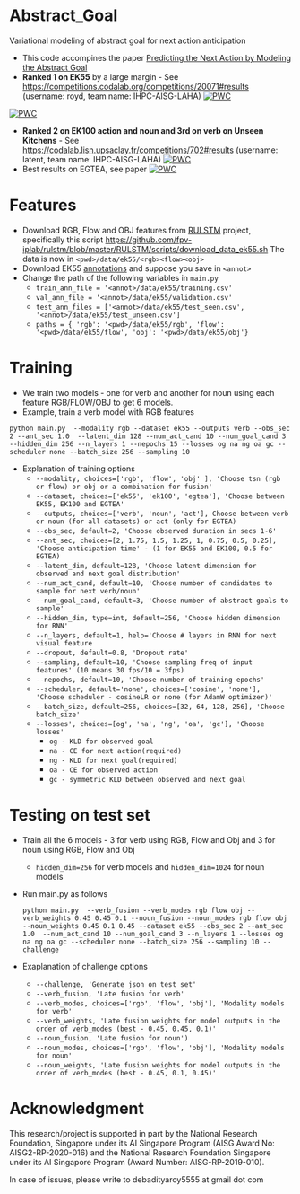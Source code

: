 # Abstract_Goal
Variational modeling of abstract goal for next action anticipation

* This code accompines the paper [Predicting the Next Action by Modeling the Abstract Goal](https://arxiv.org/abs/2209.05044)
* **Ranked 1 on EK55** by a large margin - See https://competitions.codalab.org/competitions/20071#results (username: royd, team name: IHPC-AISG-LAHA)
[![PWC](https://img.shields.io/endpoint.svg?url=https://paperswithcode.com/badge/predicting-the-next-action-by-modeling-the/action-anticipation-on-epic-kitchens-55-seen)](https://paperswithcode.com/sota/action-anticipation-on-epic-kitchens-55-seen?p=predicting-the-next-action-by-modeling-the)
	
[![PWC](https://img.shields.io/endpoint.svg?url=https://paperswithcode.com/badge/predicting-the-next-action-by-modeling-the/action-anticipation-on-epic-kitchens-55-1)](https://paperswithcode.com/sota/action-anticipation-on-epic-kitchens-55-1?p=predicting-the-next-action-by-modeling-the)
* **Ranked 2 on EK100 action and noun and 3rd on verb on Unseen Kitchens** - See https://codalab.lisn.upsaclay.fr/competitions/702#results (username: latent, team name: IHPC-AISG-LAHA)
[![PWC](https://img.shields.io/endpoint.svg?url=https://paperswithcode.com/badge/predicting-the-next-action-by-modeling-the/action-anticipation-on-epic-kitchens-100-test)](https://paperswithcode.com/sota/action-anticipation-on-epic-kitchens-100-test?p=predicting-the-next-action-by-modeling-the)
* Best results on EGTEA, see paper
[![PWC](https://img.shields.io/endpoint.svg?url=https://paperswithcode.com/badge/predicting-the-next-action-by-modeling-the/action-anticipation-on-egtea)](https://paperswithcode.com/sota/action-anticipation-on-egtea?p=predicting-the-next-action-by-modeling-the)
	

	


# Features

  * Download RGB, Flow and OBJ features from [RULSTM](https://github.com/fpv-iplab/rulstm) project, specifically this script
    https://github.com/fpv-iplab/rulstm/blob/master/RULSTM/scripts/download_data_ek55.sh
    The data is now in ```<pwd>/data/ek55/<rgb><flow><obj>```
  * Download EK55 [annotations](https://github.com/fpv-iplab/rulstm/tree/master/RULSTM/data/ek55) and suppose you save in ```<annot>```
  * Change the path of the following variables in ```main.py```
    * ```train_ann_file = '<annot>/data/ek55/training.csv'```
    * ```val_ann_file = '<annot>/data/ek55/validation.csv'```
    * ```test_ann_files = ['<annot>/data/ek55/test_seen.csv', '<annot>/data/ek55/test_unseen.csv']```
    * ```paths = { 'rgb': '<pwd>/data/ek55/rgb', 'flow': '<pwd>/data/ek55/flow', 'obj': '<pwd>/data/ek55/obj'}```

# Training
  * We train two models - one for verb and another for noun using each feature RGB/FLOW/OBJ to get 6 models.
  * Example, train a verb model with RGB features
  
  ``` python main.py  --modality rgb --dataset ek55 --outputs verb --obs_sec 2 --ant_sec 1.0  --latent_dim 128 --num_act_cand 10 --num_goal_cand 3  --hidden_dim 256 --n_layers 1 --nepochs 15 --losses og na ng oa gc --scheduler none --batch_size 256 --sampling 10 ```
  * Explanation of training options
    * ```--modality, choices=['rgb', 'flow', 'obj' ], 'Choose tsn (rgb or flow) or obj or a combination for fusion' ```
    * ```--dataset, choices=['ek55', 'ek100', 'egtea'], 'Choose between EK55, EK100 and EGTEA' ```
    * ```--outputs, choices=['verb', 'noun', 'act'], Choose between verb or noun (for all datasets) or act (only for EGTEA)```
    * ```--obs_sec, default=2, 'Choose observed duration in secs 1-6'```
    * ```--ant_sec, choices=[2, 1.75, 1.5, 1.25, 1, 0.75, 0.5, 0.25], 'Choose anticipation time' - (1 for EK55 and EK100, 0.5 for EGTEA)```
    * ```--latent_dim, default=128, 'Choose latent dimension for observed and next goal distribution'```
    * ```--num_act_cand, default=10, 'Choose number of candidates to sample for next verb/noun' ```
    * ```--num_goal_cand, default=3, 'Choose number of abstract goals to sample'```
    * ```--hidden_dim, type=int, default=256, 'Choose hidden dimension for RNN'```
    * ```--n_layers, default=1, help='Choose # layers in RNN for next visual feature```
    * ```--dropout, default=0.8, 'Dropout rate'```
    * ```--sampling, default=10, 'Choose sampling freq of input features' (10 means 30 fps/10 = 3fps)```
    * ```--nepochs, default=10, 'Choose number of training epochs'```
    * ```--scheduler, default='none', choices=['cosine', 'none'], 'Choose scheduler - cosineLR or none (for AdamW optimizer)'```
    * ```--batch_size, default=256, choices=[32, 64, 128, 256], 'Choose batch_size'```
    * ```--losses', choices=[og', 'na', 'ng', 'oa', 'gc'], 'Choose losses'``` 
      * ```og - KLD for observed goal```
      * ```na - CE for next action(required)```
      * ```ng - KLD for next goal(required)```
      * ```oa - CE for observed action```
      * ```gc - symmetric KLD between observed and next goal```

# Testing on test set
  
  * Train all the 6 models - 3 for verb using RGB, Flow and Obj and 3 for noun using RGB, Flow and Obj
    * ```hidden_dim=256``` for verb models and  ```hidden_dim=1024``` for noun models
  * Run main.py as follows
  
    ```python main.py  --verb_fusion --verb_modes rgb flow obj --verb_weights 0.45 0.45 0.1 --noun_fusion --noun_modes rgb flow obj --noun_weights 0.45 0.1 0.45 --dataset ek55 --obs_sec 2 --ant_sec 1.0  --num_act_cand 10 --num_goal_cand 3 --n_layers 1 --losses og na ng oa gc --scheduler none --batch_size 256 --sampling 10 --challenge```
  * Exaplanation of challenge options
    * ```--challenge, 'Generate json on test set'```
    * ```--verb_fusion, 'Late fusion for verb'```
    * ```--verb_modes, choices=['rgb', 'flow', 'obj'], 'Modality models for verb'```
    * ```--verb_weights, 'Late fusion weights for model outputs in the order of verb_modes (best - 0.45, 0.45, 0.1)'```
    * ```--noun_fusion, 'Late fusion for noun')```
    * ```--noun_modes, choices=['rgb', 'flow', 'obj'], 'Modality models for noun'```
    * ```--noun_weights, 'Late fusion weights for model outputs in the order of verb_modes (best - 0.45, 0.1, 0.45)'```




# Acknowledgment

This research/project is supported in part by the National Research Foundation, Singapore under its AI Singapore Program (AISG Award No: AISG2-RP-2020-016) and the National Research Foundation Singapore under its AI Singapore Program (Award Number: AISG-RP-2019-010).

  
In case of issues, please write to debadityaroy5555 at gmail dot com
